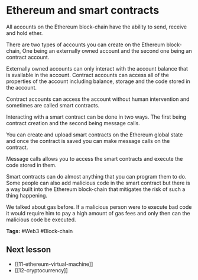 # Ethereum and smart contracts
All accounts on the Ethereum block-chain have the ability to send, receive and hold ether.

There are two types of accounts you can create on the Ethereum block-chain, One being an externally owned account and the second one being an contract account.

Externally owned accounts can only interact with the account balance that is available in the account. Contract accounts can access all of the properties of the account including balance, storage and the code stored in the account.

Contract accounts can access the account without human intervention and sometimes are called smart contracts.

Interacting with a smart contract can be done in two ways. The first being contract creation and the second being message calls.

You can create and upload smart contracts on the Ethereum global state and once the contract is saved you can make message calls on the contract.

Message calls allows you to access the smart contracts and execute the code stored in them.

Smart contracts can do almost anything that you can program them to do. Some people can also add malicious code in the smart contract but there is a way built into the Ethereum block-chain that mitigates the risk of such a thing happening. 

We talked about gas before. If a malicious person were to execute bad code it would require him to pay a high amount of gas fees and only then can the malicious code be executed.

**Tags:** #Web3 #Block-chain 

## Next lesson
- [[11-ethereum-virtual-machine]]
- [[12-cryptocurrency]]